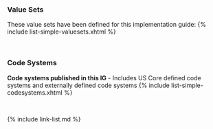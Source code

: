 
### Value Sets

These value sets have been defined for this implementation guide:
{% include list-simple-valuesets.xhtml %}

<br/>

### Code Systems

**Code systems published in this IG** - Includes US Core defined code systems and externally defined code systems
{% include list-simple-codesystems.xhtml %}

<br />

{% include link-list.md %}
